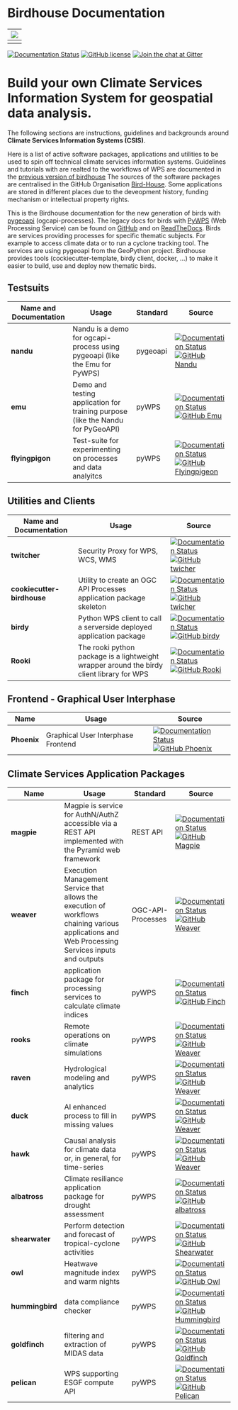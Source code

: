 # Birdhouse Documentation

| ![](images/birdhouse-ecosphere.svg) |
| :--: |
|  |

[![Documentation Status](https://img.shields.io/badge/docs-latest-brightgreen.svg)](http://birdhouse.readthedocs.io/en/latest/?badge=latest)
[![GitHub license](https://img.shields.io/github/license/bird-house/birdhouse2-docs.svg)](https://github.com/bird-house/birdhouse2-docs/blob/main/LICENSE)
[![Join the chat at Gitter](https://badges.gitter.im/bird-house/birdhouse.svg)](https://gitter.im/bird-house/birdhouse?utm_source=badge&utm_medium=badge&utm_campaign=pr-badge&utm_content=badge)


# **Build your own Climate Services Information System for geospatial data analysis.**

The following sections are instructions, guidelines and backgrounds around **Climate Services Information Systems (CSIS)**.


Here is a list of active software packages, applications and utilities to be used to spin off technical climate services information systems. 
Guidelines and tutorials with are realted to the workflows of WPS are documented in the [previous version of birdhouse](https://birdhouse.readthedocs.io/en/latest/)
The sources of the software packages are centralised in the GitHub Organisation [Bird-House](https://github.com/bird-house). Some applications are stored in different places due to the deveopment history, funding mechanism or intellectual property rights. 


This is the Birdhouse documentation for the new generation of birds with [pygeoapi](https://pygeoapi.io/) (ogcapi-processes).
The legacy docs for birds with [PyWPS](https://pywps.org/) (Web Processing Service) can be found on [GitHub](https://github.com/bird-house/birdhouse-docs) and on [ReadTheDocs](https://birdhouse.readthedocs.io/en/latest/).
Birds are services providing processes for specific thematic subjects. For example to access climate data or to run a cyclone tracking tool. The services are using pygeoapi from the GeoPython project. Birdhouse provides tools (cockiecutter-template, birdy client, docker, ...) to make it easier to build, use and deploy new thematic birds.


## **Testsuits** 

| Name and Documentation  | Usage | Standard | Source |
| -------- | ------- | ------- | ------- |
| **nandu** | Nandu is a demo for ogcapi-process using pygeoapi (like the Emu for PyWPS) |  pygeoapi | [![Documentation Status](https://img.shields.io/badge/docs-latest-blue.svg)](https://nandu.readthedocs.io/en/latest/) <br> [![GitHub Nandu](https://img.shields.io/badge/GitHub-nandu-brightgreen.svg)](https://github.com/bird-house/nandu/) |
| **emu**  |  Demo and testing application for training purpose (like the Nandu for PyGeoAPI) | pyWPS | [![Documentation Status](https://img.shields.io/badge/docs-latest-blue.svg)](https://emu.readthedocs.io/) <br> [![GitHub Emu](https://img.shields.io/badge/GitHub-emu-brightgreen.svg)](https://github.com/bird-house/emu) |
| **flyingpigon**  | Test-suite for experimenting on processes and data analyitcs|  pyWPS | [![Documentation Status](https://img.shields.io/badge/docs-latest-blue.svg)](https://flyingpigeon.readthedocs.io) <br> [![GitHub Flyingpigeon](https://img.shields.io/badge/GitHub-flyingpigeon-brightgreen.svg)](https://github.com/bird-house/flyingpigeon) |

## **Utilities and Clients**

| Name and Documentation  | Usage | Source |
| -------- | ------- | ------- |
| **twitcher** | Security Proxy for WPS, WCS, WMS  | [![Documentation Status](https://img.shields.io/badge/docs-latest-blue.svg)](http://twitcher.readthedocs.io/) <br> [![GitHub twicher](https://img.shields.io/badge/GitHub-twitcher-brightgreen.svg)](https://github.com/bird-house/twitcher/)  | 
| **cookiecutter-birdhouse** | Utility to create an OGC API Processes application package skeleton | [![Documentation Status](https://img.shields.io/badge/docs-latest-blue.svg)](https://cookiecutter-birdhouse.readthedocs.io) <br> [![GitHub twicher](https://img.shields.io/badge/GitHub-twitcher-brightgreen.svg)](https://github.com/bird-house/cookiecutter-birdhouse) |
| **birdy**  |   Python WPS client to call a serverside deployed application package  | [![Documentation Status](https://img.shields.io/badge/docs-latest-blue.svg)](https://birdy.readthedocs.io) <br> [![GitHub birdy](https://img.shields.io/badge/GitHub-birdy-brightgreen.svg)](https://birdy.readthedocs.io/en/latest/) |
| **Rooki**  |  The rooki python package is a lightweight wrapper around the birdy client library for WPS | [![Documentation Status](https://img.shields.io/badge/docs-latest-blue.svg)](https://rooki.readthedocs.io/en/latest/) <br> [![GitHub Rooki](https://img.shields.io/badge/GitHub-birdy-brightgreen.svg)](https://github.com/roocs/rooki) | 

## **Frontend - Graphical User Interphase**

| Name  | Usage | Source |
| -------- | ------- | ------- |
| **Phoenix** | Graphical User Interphase Frontend | [![Documentation Status](https://img.shields.io/badge/docs-latest-blue.svg)](https://pyramid-phoenix.readthedocs.io/en/latest/) <br> [![GitHub Phoenix](https://img.shields.io/badge/GitHub-phoenix-brightgreen.svg)](https://github.com/bird-house/pyramid-phoenix.git) |


## **Climate Services Application Packages**

| Name  | Usage | Standard | Source | 
| -------- | ------- | ------- | ------- |
| **magpie** | Magpie is service for AuthN/AuthZ accessible via a REST API implemented with the Pyramid web framework | REST API  | [![Documentation Status](https://img.shields.io/badge/docs-latest-blue.svg)](https://pavics-magpie.readthedocs.io/en/latest/) <br> [![GitHub Magpie](https://img.shields.io/badge/GitHub-magpie-brightgreen.svg)](https://github.com/Ouranosinc/Magpie) | 
| **weaver** | Execution Management Service that allows the execution of workflows chaining various applications and Web Processing Services inputs and outputs  |OGC-API-Processes | [![Documentation Status](https://img.shields.io/badge/docs-latest-blue.svg)](https://pavics-weaver.readthedocs.io/en/latest/) <br> [![GitHub Weaver](https://img.shields.io/badge/GitHub-weaver-brightgreen.svg)](https://github.com/crim-ca/weaver) |
| **finch** | application package for processing services to calculate climate indices |  pyWPS | [![Documentation Status](https://img.shields.io/badge/docs-latest-blue.svg)](https://pavics-sdi.readthedocs.io/projects/finch) <br> [![GitHub Finch](https://img.shields.io/badge/GitHub-weaver-brightgreen.svg)](https://github.com/bird-house/finch) |
| **rooks**| Remote operations on climate simulations |  pyWPS | [![Documentation Status](https://img.shields.io/badge/docs-latest-blue.svg)](https://rooki.readthedocs.io/en/latest/) <br> [![GitHub Weaver](https://img.shields.io/badge/GitHub-rooki-brightgreen.svg)](https://roocs.github.io/) |
| **raven** | Hydrological modeling and analytics | pyWPS | [![Documentation Status](https://img.shields.io/badge/docs-latest-blue.svg)](https://pavics-sdi.readthedocs.io/projects/raven/en/latest/index.html) <br> [![GitHub Weaver](https://img.shields.io/badge/GitHub-raven-brightgreen.svg)](https://github.com/Ouranosinc/raven.git) |
| **duck** | AI enhanced process to fill in missing values |  pyWPS | [![Documentation Status](https://img.shields.io/badge/docs-latest-blue.svg)](https://clint-duck.readthedocs.io/en/latest/) <br> [![GitHub Weaver](https://img.shields.io/badge/GitHub-weaver-brightgreen.svg)](https://github.com/climateintelligence/duck) |
| **hawk** | Causal analysis for climate data or, in general, for time-series | pyWPS| [![Documentation Status](https://img.shields.io/badge/docs-latest-blue.svg)](https://clint-hawk.readthedocs.io/en/latest/) <br> [![GitHub Weaver](https://img.shields.io/badge/GitHub-hawk-brightgreen.svg)](https://github.com/climateintelligence/hawk) |
| **albatross** | Climate resiliance application package for drought assessment |  pyWPS | [![Documentation Status](https://img.shields.io/badge/docs-latest-blue.svg)](https://clint-albatross.readthedocs.io/en/latest/) <br> [![GitHub albatross](https://img.shields.io/badge/GitHub-albatross-brightgreen.svg)](https://github.com/climateintelligence/albatross)|
| **shearwater** | Perform detection and forecast of tropical-cyclone activities |  pyWPS | [![Documentation Status](https://img.shields.io/badge/docs-latest-blue.svg)](https://shearwater.readthedocs.io/en/latest/) <br> [![GitHub Shearwater](https://img.shields.io/badge/GitHub-shearwater-brightgreen.svg)](https://github.com/climateintelligence/shearwater)|
| **owl** | Heatwave magnitude index and warm nights | pyWPS | [![Documentation Status](https://img.shields.io/badge/docs-latest-blue.svg)](https://clint-owl.readthedocs.io/en/latest/) <br> [![GitHub Owl](https://img.shields.io/badge/GitHub-owl-brightgreen.svg)](https://github.com/climateintelligence/owl)|
| **hummingbird** | data compliance checker | pyWPS | [![Documentation Status](https://img.shields.io/badge/docs-latest-blue.svg)](http://birdhouse-hummingbird.readthedocs.io/) <br> [![GitHub Hummingbird](https://img.shields.io/badge/GitHub-hummingbird-brightgreen.svg)](https://github.com/bird-house/hummingbird.git)|
| **goldfinch** | filtering and extraction of MIDAS data | pyWPS |[![Documentation Status](https://img.shields.io/badge/docs-latest-blue.svg)](https://github.com/cedadev/goldfinch) <br> [![GitHub Goldfinch](https://img.shields.io/badge/GitHub-weaver-brightgreen.svg)](https://github.com/cedadev/goldfinch) |
| **pelican** | WPS supporting ESGF compute API | pyWPS | [![Documentation Status](https://img.shields.io/badge/docs-latest-blue.svg)](https://birdhouse-pelican.readthedocs.io/en/latest/) <br> [![GitHub Pelican](https://img.shields.io/badge/GitHub-pelican-brightgreen.svg)](https://github.com/bird-house/pelican) |

<!-- | [dipper](https://clint-dipper.readthedocs.io/en/latest/) | ------- | [Dipper GitHub Repository](https://github.com/climateintelligence/dipper) | -->